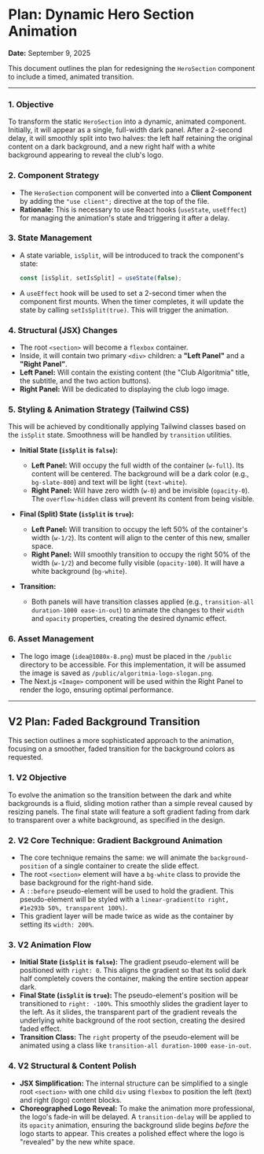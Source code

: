 # Plan: Dynamic Hero Section Animation

**Date:** September 9, 2025

This document outlines the plan for redesigning the `HeroSection` component to include a timed, animated transition.

---

### 1. Objective

To transform the static `HeroSection` into a dynamic, animated component. Initially, it will appear as a single, full-width dark panel. After a 2-second delay, it will smoothly split into two halves: the left half retaining the original content on a dark background, and a new right half with a white background appearing to reveal the club's logo.

### 2. Component Strategy

*   The `HeroSection` component will be converted into a **Client Component** by adding the `"use client";` directive at the top of the file.
*   **Rationale:** This is necessary to use React hooks (`useState`, `useEffect`) for managing the animation's state and triggering it after a delay.

### 3. State Management

*   A state variable, `isSplit`, will be introduced to track the component's state:
    ```javascript
    const [isSplit, setIsSplit] = useState(false);
    ```
*   A `useEffect` hook will be used to set a 2-second timer when the component first mounts. When the timer completes, it will update the state by calling `setIsSplit(true)`. This will trigger the animation.

### 4. Structural (JSX) Changes

*   The root `<section>` will become a `flexbox` container.
*   Inside, it will contain two primary `<div>` children: a **"Left Panel"** and a **"Right Panel"**.
*   **Left Panel:** Will contain the existing content (the "Club Algoritmia" title, the subtitle, and the two action buttons).
*   **Right Panel:** Will be dedicated to displaying the club logo image.

### 5. Styling & Animation Strategy (Tailwind CSS)

This will be achieved by conditionally applying Tailwind classes based on the `isSplit` state. Smoothness will be handled by `transition` utilities.

*   **Initial State (`isSplit` is `false`):**
    *   **Left Panel:** Will occupy the full width of the container (`w-full`). Its content will be centered. The background will be a dark color (e.g., `bg-slate-800`) and text will be light (`text-white`).
    *   **Right Panel:** Will have zero width (`w-0`) and be invisible (`opacity-0`). The `overflow-hidden` class will prevent its content from being visible.

*   **Final (Split) State (`isSplit` is `true`):**
    *   **Left Panel:** Will transition to occupy the left 50% of the container's width (`w-1/2`). Its content will align to the center of this new, smaller space.
    *   **Right Panel:** Will smoothly transition to occupy the right 50% of the width (`w-1/2`) and become fully visible (`opacity-100`). It will have a white background (`bg-white`).

*   **Transition:**
    *   Both panels will have transition classes applied (e.g., `transition-all duration-1000 ease-in-out`) to animate the changes to their `width` and `opacity` properties, creating the desired dynamic effect.

### 6. Asset Management

*   The logo image (`idea@1080x-8.png`) must be placed in the `/public` directory to be accessible. For this implementation, it will be assumed the image is saved as `/public/algoritmia-logo-slogan.png`.
*   The Next.js `<Image>` component will be used within the Right Panel to render the logo, ensuring optimal performance.

---

## V2 Plan: Faded Background Transition

This section outlines a more sophisticated approach to the animation, focusing on a smoother, faded transition for the background colors as requested.

### 1. V2 Objective

To evolve the animation so the transition between the dark and white backgrounds is a fluid, sliding motion rather than a simple reveal caused by resizing panels. The final state will feature a soft gradient fading from dark to transparent over a white background, as specified in the design.

### 2. V2 Core Technique: Gradient Background Animation

*   The core technique remains the same: we will animate the `background-position` of a single container to create the slide effect.
*   The root `<section>` element will have a `bg-white` class to provide the base background for the right-hand side.
*   A `::before` pseudo-element will be used to hold the gradient. This pseudo-element will be styled with a `linear-gradient(to right, #1e293b 50%, transparent 100%)`.
*   This gradient layer will be made twice as wide as the container by setting its `width: 200%`.

### 3. V2 Animation Flow

*   **Initial State (`isSplit` is `false`):** The gradient pseudo-element will be positioned with `right: 0`. This aligns the gradient so that its solid dark half completely covers the container, making the entire section appear dark.
*   **Final State (`isSplit` is `true`):** The pseudo-element's position will be transitioned to `right: -100%`. This smoothly slides the gradient layer to the left. As it slides, the transparent part of the gradient reveals the underlying white background of the root section, creating the desired faded effect.
*   **Transition Class:** The `right` property of the pseudo-element will be animated using a class like `transition-all duration-1000 ease-in-out`.

### 4. V2 Structural & Content Polish

*   **JSX Simplification:** The internal structure can be simplified to a single root `<section>` with one child `div` using `flexbox` to position the left (text) and right (logo) content blocks.
*   **Choreographed Logo Reveal:** To make the animation more professional, the logo's fade-in will be delayed. A `transition-delay` will be applied to its `opacity` animation, ensuring the background slide begins *before* the logo starts to appear. This creates a polished effect where the logo is "revealed" by the new white space.
